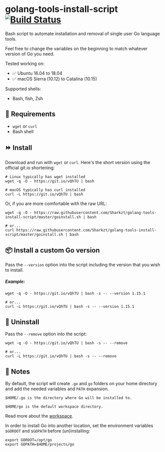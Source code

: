 # golang-tools-install-script [![Build Status](https://travis-ci.org/canha/golang-tools-install-script.svg?branch=master)](https://travis-ci.org/canha/golang-tools-install-script)

Bash script to automate installation and removal of single user Go language tools.

Feel free to change the variables on the beginning to match whatever version of Go you need.

Tested working on:

* :white_check_mark: Ubuntu 16.04 to 18.04
* :white_check_mark: macOS Sierra (10.12) to Catalina (10.15)

Supported shells:
* Bash, fish, Zsh

## :hammer: Requirements
* `wget` or `curl`
* Bash shell

## :fast_forward: Install

Download and run with `wget` or `curl`. Here's the short version using the official git.io shortening:

```shell
# Linux typically has wget installed
wget -q -O - https://git.io/vQhTU | bash

# macOS typically has curl installed
curl -L https://git.io/vQhTU | bash
```

Or, if you are more comfortable with the raw URL:
```shell
wget -q -O - https://raw.githubusercontent.com/Sharkzt/golang-tools-install-script/master/goinstall.sh | bash

# or...
curl https://raw.githubusercontent.com/Sharkzt/golang-tools-install-script/master/goinstall.sh | bash
```

## :package: Install a custom Go version

Pass the `--version` option into the script including the version that you wish to install.

##### Example:

```shell
wget -q -O - https://git.io/vQhTU | bash -s -- --version 1.15.1

# or...
curl -L https://git.io/vQhTU | bash -s -- --version 1.15.1
```

## :no_entry_sign: Uninstall

Pass the `--remove` option into the script:

```shell
wget -q -O - https://git.io/vQhTU | bash -s -- --remove

# or...
curl -L https://git.io/vQhTU | bash -s -- --remove
```

## :pencil: Notes

By default, the script will create `.go` and `go` folders on your home directory and add the needed variables and `PATH` expansion.

`$HOME/.go is the directory where Go will be installed to.`

`$HOME/go is the default workspace directory.`

Read more about the [workspace](http://golang.org/doc/code.html).

In order to install Go into another location, set the environment variables `$GOROOT` and `$GOPATH` before (un)installing:

```shell
export GOROOT=/opt/go
export GOPATH=$HOME/projects/go
```
